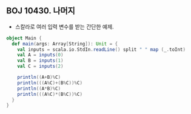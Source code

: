 ## BOJ 10430. 나머지

- 스칼라로 여러 입력 변수를 받는 간단한 예제.

```scala
object Main {
  def main(args: Array[String]): Unit = {
    val inputs = scala.io.StdIn.readLine() split " " map (_.toInt)
    val A = inputs(0)
    val B = inputs(1)
    val C = inputs(2)

    println((A+B)%C)
    println(((A%C)+(B%C))%C)
    println((A*B)%C)
    println(((A%C)*(B%C))%C)
  }
}
```

